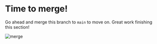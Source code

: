 # Time to merge!

Go ahead and merge this branch to `main` to move on. Great work finishing this section!

![merge](https://media.giphy.com/media/tODygE8KCqBzy/giphy.gif)